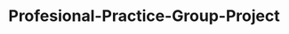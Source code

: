 # Profesional-Practice-Group-Project


<!--Johnny's editng area ------------------>








<!--Johnny's editng area ---------------->
